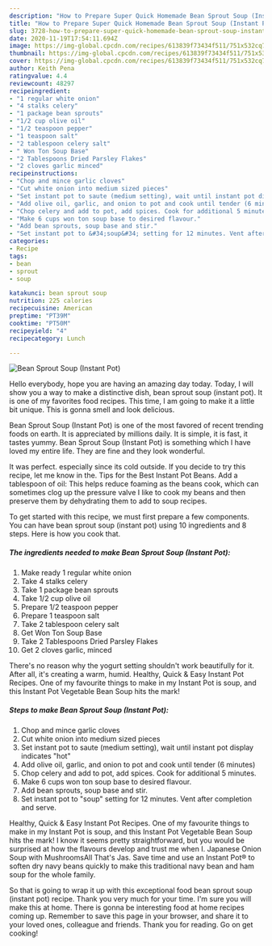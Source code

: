 ```yaml
---
description: "How to Prepare Super Quick Homemade Bean Sprout Soup (Instant Pot)"
title: "How to Prepare Super Quick Homemade Bean Sprout Soup (Instant Pot)"
slug: 3728-how-to-prepare-super-quick-homemade-bean-sprout-soup-instant-pot
date: 2020-11-19T17:54:11.694Z
image: https://img-global.cpcdn.com/recipes/613839f73434f511/751x532cq70/bean-sprout-soup-instant-pot-recipe-main-photo.jpg
thumbnail: https://img-global.cpcdn.com/recipes/613839f73434f511/751x532cq70/bean-sprout-soup-instant-pot-recipe-main-photo.jpg
cover: https://img-global.cpcdn.com/recipes/613839f73434f511/751x532cq70/bean-sprout-soup-instant-pot-recipe-main-photo.jpg
author: Keith Pena
ratingvalue: 4.4
reviewcount: 48297
recipeingredient:
- "1 regular white onion"
- "4 stalks celery"
- "1 package bean sprouts"
- "1/2 cup olive oil"
- "1/2 teaspoon pepper"
- "1 teaspoon salt"
- "2 tablespoon celery salt"
- " Won Ton Soup Base"
- "2 Tablespoons Dried Parsley Flakes"
- "2 cloves garlic minced"
recipeinstructions:
- "Chop and mince garlic cloves"
- "Cut white onion into medium sized pieces"
- "Set instant pot to saute (medium setting), wait until instant pot display indicates &#34;hot&#34;"
- "Add olive oil, garlic, and onion to pot and cook until tender (6 minutes)"
- "Chop celery and add to pot, add spices. Cook for additional 5 minutes."
- "Make 6 cups won ton soup base to desired flavour."
- "Add bean sprouts, soup base and stir."
- "Set instant pot to &#34;soup&#34; setting for 12 minutes. Vent after completion and serve."
categories:
- Recipe
tags:
- bean
- sprout
- soup

katakunci: bean sprout soup 
nutrition: 225 calories
recipecuisine: American
preptime: "PT39M"
cooktime: "PT50M"
recipeyield: "4"
recipecategory: Lunch

---
```



![Bean Sprout Soup (Instant Pot)](https://img-global.cpcdn.com/recipes/613839f73434f511/751x532cq70/bean-sprout-soup-instant-pot-recipe-main-photo.jpg)

Hello everybody, hope you are having an amazing day today. Today, I will show you a way to make a distinctive dish, bean sprout soup (instant pot). It is one of my favorites food recipes. This time, I am going to make it a little bit unique. This is gonna smell and look delicious.

Bean Sprout Soup (Instant Pot) is one of the most favored of recent trending foods on earth. It is appreciated by millions daily. It is simple, it is fast, it tastes yummy. Bean Sprout Soup (Instant Pot) is something which I have loved my entire life. They are fine and they look wonderful.

It was perfect. especially since its cold outside. If you decide to try this recipe, let me know in the. Tips for the Best Instant Pot Beans. Add a tablespoon of oil: This helps reduce foaming as the beans cook, which can sometimes clog up the pressure valve I like to cook my beans and then preserve them by dehydrating them to add to soup recipes.


To get started with this recipe, we must first prepare a few components. You can have bean sprout soup (instant pot) using 10 ingredients and 8 steps. Here is how you cook that.

<!--inarticleads1-->

##### The ingredients needed to make Bean Sprout Soup (Instant Pot):

1. Make ready 1 regular white onion
1. Take 4 stalks celery
1. Take 1 package bean sprouts
1. Take 1/2 cup olive oil
1. Prepare 1/2 teaspoon pepper
1. Prepare 1 teaspoon salt
1. Take 2 tablespoon celery salt
1. Get  Won Ton Soup Base
1. Take 2 Tablespoons Dried Parsley Flakes
1. Get 2 cloves garlic, minced


There&#39;s no reason why the yogurt setting shouldn&#39;t work beautifully for it. After all, it&#39;s creating a warm, humid. Healthy, Quick &amp; Easy Instant Pot Recipes. One of my favourite things to make in my Instant Pot is soup, and this Instant Pot Vegetable Bean Soup hits the mark! 

<!--inarticleads2-->

##### Steps to make Bean Sprout Soup (Instant Pot):

1. Chop and mince garlic cloves
1. Cut white onion into medium sized pieces
1. Set instant pot to saute (medium setting), wait until instant pot display indicates &#34;hot&#34;
1. Add olive oil, garlic, and onion to pot and cook until tender (6 minutes)
1. Chop celery and add to pot, add spices. Cook for additional 5 minutes.
1. Make 6 cups won ton soup base to desired flavour.
1. Add bean sprouts, soup base and stir.
1. Set instant pot to &#34;soup&#34; setting for 12 minutes. Vent after completion and serve.


Healthy, Quick &amp; Easy Instant Pot Recipes. One of my favourite things to make in my Instant Pot is soup, and this Instant Pot Vegetable Bean Soup hits the mark! I know it seems pretty straightforward, but you would be surprised at how the flavours develop and trust me when I. Japanese Onion Soup with MushroomsAll That&#39;s Jas. Save time and use an Instant Pot® to soften dry navy beans quickly to make this traditional navy bean and ham soup for the whole family. 

So that is going to wrap it up with this exceptional food bean sprout soup (instant pot) recipe. Thank you very much for your time. I'm sure you will make this at home. There is gonna be interesting food at home recipes coming up. Remember to save this page in your browser, and share it to your loved ones, colleague and friends. Thank you for reading. Go on get cooking!

